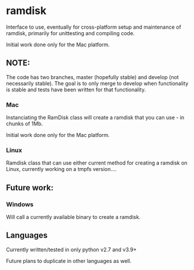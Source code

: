 # ramdisk
Interface to use, eventually for cross-platform setup and maintenance of ramdisk, primarily for unittesting and compiling code.

Initial work done only for the Mac platform.

## NOTE:
The code has two branches, master (hopefully stable) and develop (not necessarily stable).  The goal is to only merge to develop when functionality is stable and tests have been written for that functionality.

### Mac

Instanciating the RamDisk class will create a ramdisk that you can use - in chunks of 1Mb.

Initial work done only for the Mac platform.


### Linux

Ramdisk class that can use either current method for creating a ramdisk on Linux, currently working on a tmpfs version....

## Future work:

### Windows

Will call a currently available binary to create a ramdisk.


## Languages

Currently written/tested in only python v2.7 and v3.9+

Future plans to duplicate in other languages as well.

